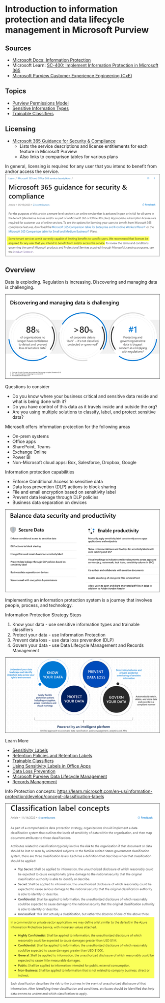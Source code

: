# Introduction to information protection and data lifecycle management in Microsoft Purview
## Sources
- [Microsoft Docs: Information Protection](https://learn.microsoft.com/en-us/microsoft-365/compliance/information-protection?view=o365-worldwide)
- Microsoft Learn: [SC-400: Implement Information Protection in Microsoft 365](https://learn.microsoft.com/en-us/training/paths/implement-information-protection/)
- [Microsoft Purview Customer Experience Engineering (CxE)](https://microsoft.github.io/ComplianceCxE/)

## Topics
- [Purview Permissions Model](/topics/technologies/microsoft_purview/permissions.md)
- [Sensitive Information Types](/topics/technologies/microsoft_purview/sensitive_information_types.md)
- [Trainable Classifiers](/topics/technologies/microsoft_purview/trainable_classifiers.md)

## Licensing
- [Microsoft 365 Guidance for Security & Compliance](https://learn.microsoft.com/en-us/office365/servicedescriptions/microsoft-365-service-descriptions/microsoft-365-tenantlevel-services-licensing-guidance/microsoft-365-security-compliance-licensing-guidance)
  - Lists the service descriptions and license entitlements for each feature in Microsoft Purview
  - Also links to comparison tables for various plans

In general, licensing is required for any user that you intend to benefit from and/or access the service.  
![](img/20230510-041054.png)

## Overview
Data is exploding. Regulation is increasing. Discovering and managing data is challenging. 

![](img/2023-04-23-05-18-48.png)

Questions to consider
- Do you know where your business critical and sensitive data reside and what is being done with it?
- Do you have control of this data as it travels inside and outside the org? 
- Are you using multiple solutions to classify, label, and protect sensitive data?

Microsoft offers information protection for the following areas
- On-prem systems
- Office apps
- SharePoint, Teams
- Exchange Online
- Power BI
- Non-Microsoft cloud apps:  Box, Salesforce, Dropbox, Google

Information protection capabilities
- Enforce Conditional Access to sensitive data
- Data loss prevention (DLP) actions to block sharing
- File and email encryption based on sensitivity label
- Prevent data leakage through DLP policies
- Business data separation on devices

![](img/2023-04-23-05-24-48.png)

Implementing an information protection system is a journey that involves people, process, and technology.

Information Protection Strategy Steps
1. Know your data - use sensitive information types and trainable classifiers
2. Protect your data - use Information Protection
3. Prevent data loss - use data loss prevention (DLP)
4. Govern your data - use Data Lifecycle Management and Records Management

![](img/2023-04-23-06-00-22.png)

Learn More
- [Sensitivity Labels](https://learn.microsoft.com/en-us/microsoft-365/compliance/sensitivity-labels?azure-portal=true&view=o365-worldwide)
- [Retention Policies and Retention Labels](https://learn.microsoft.com/en-us/microsoft-365/compliance/retention?azure-portal=true&view=o365-worldwide)
- [Trainable Classifiers](https://learn.microsoft.com/en-us/microsoft-365/compliance/classifier-get-started-with?azure-portal=true&view=o365-worldwide)
- [Using Sensitivity Labels in Office Apps](https://learn.microsoft.com/en-us/microsoft-365/compliance/sensitivity-labels-office-apps?azure-portal=true&view=o365-worldwide)
- [Data Loss Prevention](https://learn.microsoft.com/en-us/microsoft-365/compliance/dlp-learn-about-dlp?azure-portal=true&view=o365-worldwide)
- [Microsoft Purview Data Lifecycle Management](https://learn.microsoft.com/en-us/microsoft-365/compliance/manage-data-governance?azure-portal=true&view=o365-worldwide)
- [Records Management](https://learn.microsoft.com/en-us/microsoft-365/compliance/records-management?azure-portal=true&view=o365-worldwide)

Info Protection concepts: https://learn.microsoft.com/en-us/information-protection/develop/concept-classification-labels

![](img/20230536-143610.png)